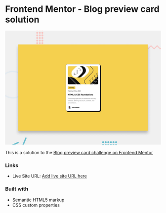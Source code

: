 # Frontend Mentor - Blog preview card solution

![Design preview for the Blog preview card coding challenge](./preview.jpg)

This is a solution to the [Blog preview card challenge on Frontend Mentor](https://www.frontendmentor.io/challenges/blog-preview-card-ckPaj01IcS)
### Links

- Live Site URL: [Add live site URL here](https://your-live-site-url.com)

### Built with

- Semantic HTML5 markup
- CSS custom properties

 


